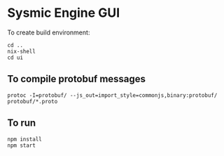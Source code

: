 # Sysmic Engine GUI

To create build environment:
```
cd ..
nix-shell
cd ui
```

## To compile protobuf messages
```
protoc -I=protobuf/ --js_out=import_style=commonjs,binary:protobuf/ protobuf/*.proto
```

## To run
```
npm install
npm start
```
